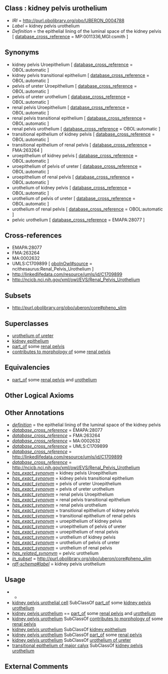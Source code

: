 
## Class : kidney pelvis urothelium

 * *IRI* = http://purl.obolibrary.org/obo/UBERON_0004788
 * *Label* = kidney pelvis urothelium
 * *Definition* = the epithelial lining of the luminal space of the kidney pelvis [ [database_cross_reference](../../ef/oboInOwl#hasDbXref.md) = MP:0011336,MGI:csmith ]

## Synonyms

 * kidney pelvis Uroepithelium [ [database_cross_reference](../../ef/oboInOwl#hasDbXref.md) = OBOL:automatic ]
 * kidney pelvis transitional epithelium [ [database_cross_reference](../../ef/oboInOwl#hasDbXref.md) = OBOL:automatic ]
 * pelvis of ureter Uroepithelium [ [database_cross_reference](../../ef/oboInOwl#hasDbXref.md) = OBOL:automatic ]
 * pelvis of ureter urothelium [ [database_cross_reference](../../ef/oboInOwl#hasDbXref.md) = OBOL:automatic ]
 * renal pelvis Uroepithelium [ [database_cross_reference](../../ef/oboInOwl#hasDbXref.md) = OBOL:automatic ]
 * renal pelvis transitional epithelium [ [database_cross_reference](../../ef/oboInOwl#hasDbXref.md) = OBOL:automatic ]
 * renal pelvis urothelium [ [database_cross_reference](../../ef/oboInOwl#hasDbXref.md) = OBOL:automatic ]
 * transitional epithelium of kidney pelvis [ [database_cross_reference](../../ef/oboInOwl#hasDbXref.md) = OBOL:automatic ]
 * transitional epithelium of renal pelvis [ [database_cross_reference](../../ef/oboInOwl#hasDbXref.md) = FMA:263264 ]
 * uroepithelium of kidney pelvis [ [database_cross_reference](../../ef/oboInOwl#hasDbXref.md) = OBOL:automatic ]
 * uroepithelium of pelvis of ureter [ [database_cross_reference](../../ef/oboInOwl#hasDbXref.md) = OBOL:automatic ]
 * uroepithelium of renal pelvis [ [database_cross_reference](../../ef/oboInOwl#hasDbXref.md) = OBOL:automatic ]
 * urothelium of kidney pelvis [ [database_cross_reference](../../ef/oboInOwl#hasDbXref.md) = OBOL:automatic ]
 * urothelium of pelvis of ureter [ [database_cross_reference](../../ef/oboInOwl#hasDbXref.md) = OBOL:automatic ]
 * urothelium of renal pelvis [ [database_cross_reference](../../ef/oboInOwl#hasDbXref.md) = OBOL:automatic ]
 * pelvic urothelium [ [database_cross_reference](../../ef/oboInOwl#hasDbXref.md) = EMAPA:28077 ]

## Cross-references

 * EMAPA:28077
 * FMA:263264
 * MA:0002632
 * UMLS:C1709899 [ [oboInOwl#source](../../ce/oboInOwl#source.md) = ncithesaurus:Renal_Pelvis_Urothelium ]
 * http://linkedlifedata.com/resource/umls/id/C1709899
 * http://ncicb.nci.nih.gov/xml/owl/EVS/Renal_Pelvis_Urothelium

## Subsets

 * http://purl.obolibrary.org/obo/uberon/core#pheno_slim

## Superclasses

 * [urothelium of ureter](../../UBERON/54/UBERON_0001254.md)
 * [kidney epithelium](../../UBERON/19/UBERON_0004819.md)
 * [part_of](../../BFO/50/BFO_0000050.md) some [renal pelvis](../../UBERON/24/UBERON_0001224.md)
 * [contributes to morphology of](../../RO/33/RO_0002433.md) some [renal pelvis](../../UBERON/24/UBERON_0001224.md)

## Equivalencies

 * [part_of](../../BFO/50/BFO_0000050.md) some [renal pelvis](../../UBERON/24/UBERON_0001224.md) and [urothelium](../../UBERON/65/UBERON_0000365.md)

## Other Logical Axioms


## Other Annotations

 * *[definition](../../IAO/15/IAO_0000115.md)* = the epithelial lining of the luminal space of the kidney pelvis
 * *[database_cross_reference](../../ef/oboInOwl#hasDbXref.md)* = EMAPA:28077
 * *[database_cross_reference](../../ef/oboInOwl#hasDbXref.md)* = FMA:263264
 * *[database_cross_reference](../../ef/oboInOwl#hasDbXref.md)* = MA:0002632
 * *[database_cross_reference](../../ef/oboInOwl#hasDbXref.md)* = UMLS:C1709899
 * *[database_cross_reference](../../ef/oboInOwl#hasDbXref.md)* = http://linkedlifedata.com/resource/umls/id/C1709899
 * *[database_cross_reference](../../ef/oboInOwl#hasDbXref.md)* = http://ncicb.nci.nih.gov/xml/owl/EVS/Renal_Pelvis_Urothelium
 * *[has_exact_synonym](../../ym/oboInOwl#hasExactSynonym.md)* = kidney pelvis Uroepithelium
 * *[has_exact_synonym](../../ym/oboInOwl#hasExactSynonym.md)* = kidney pelvis transitional epithelium
 * *[has_exact_synonym](../../ym/oboInOwl#hasExactSynonym.md)* = pelvis of ureter Uroepithelium
 * *[has_exact_synonym](../../ym/oboInOwl#hasExactSynonym.md)* = pelvis of ureter urothelium
 * *[has_exact_synonym](../../ym/oboInOwl#hasExactSynonym.md)* = renal pelvis Uroepithelium
 * *[has_exact_synonym](../../ym/oboInOwl#hasExactSynonym.md)* = renal pelvis transitional epithelium
 * *[has_exact_synonym](../../ym/oboInOwl#hasExactSynonym.md)* = renal pelvis urothelium
 * *[has_exact_synonym](../../ym/oboInOwl#hasExactSynonym.md)* = transitional epithelium of kidney pelvis
 * *[has_exact_synonym](../../ym/oboInOwl#hasExactSynonym.md)* = transitional epithelium of renal pelvis
 * *[has_exact_synonym](../../ym/oboInOwl#hasExactSynonym.md)* = uroepithelium of kidney pelvis
 * *[has_exact_synonym](../../ym/oboInOwl#hasExactSynonym.md)* = uroepithelium of pelvis of ureter
 * *[has_exact_synonym](../../ym/oboInOwl#hasExactSynonym.md)* = uroepithelium of renal pelvis
 * *[has_exact_synonym](../../ym/oboInOwl#hasExactSynonym.md)* = urothelium of kidney pelvis
 * *[has_exact_synonym](../../ym/oboInOwl#hasExactSynonym.md)* = urothelium of pelvis of ureter
 * *[has_exact_synonym](../../ym/oboInOwl#hasExactSynonym.md)* = urothelium of renal pelvis
 * *[has_related_synonym](../../ym/oboInOwl#hasRelatedSynonym.md)* = pelvic urothelium
 * *[in_subset](../../et/oboInOwl#inSubset.md)* = http://purl.obolibrary.org/obo/uberon/core#pheno_slim
 * *[rdf-schema#label](../../el/rdf-schema#label.md)* = kidney pelvis urothelium

## Usage

 * -
 * [kidney pelvis urothelial cell](../../CL/03/CL_1000703.md) SubClassOf [part_of](../../BFO/50/BFO_0000050.md) some [kidney pelvis urothelium](../../UBERON/88/UBERON_0004788.md)
 * [kidney pelvis urothelium](../../UBERON/88/UBERON_0004788.md) == [part_of](../../BFO/50/BFO_0000050.md) some [renal pelvis](../../UBERON/24/UBERON_0001224.md) and [urothelium](../../UBERON/65/UBERON_0000365.md)
 * [kidney pelvis urothelium](../../UBERON/88/UBERON_0004788.md) SubClassOf [contributes to morphology of](../../RO/33/RO_0002433.md) some [renal pelvis](../../UBERON/24/UBERON_0001224.md)
 * [kidney pelvis urothelium](../../UBERON/88/UBERON_0004788.md) SubClassOf [kidney epithelium](../../UBERON/19/UBERON_0004819.md)
 * [kidney pelvis urothelium](../../UBERON/88/UBERON_0004788.md) SubClassOf [part_of](../../BFO/50/BFO_0000050.md) some [renal pelvis](../../UBERON/24/UBERON_0001224.md)
 * [kidney pelvis urothelium](../../UBERON/88/UBERON_0004788.md) SubClassOf [urothelium of ureter](../../UBERON/54/UBERON_0001254.md)
 * [transitional epithelium of major calyx](../../UBERON/12/UBERON_0005912.md) SubClassOf [kidney pelvis urothelium](../../UBERON/88/UBERON_0004788.md)

## External Comments

